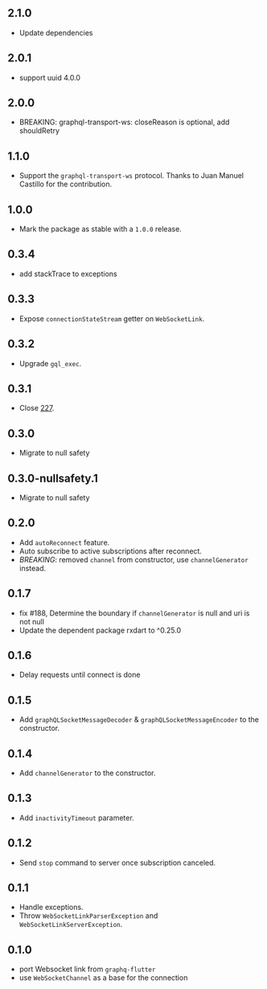 ## 2.1.0

- Update dependencies

## 2.0.1

- support uuid 4.0.0

## 2.0.0

- BREAKING: graphql-transport-ws: closeReason is optional, add shouldRetry

## 1.1.0

- Support the `graphql-transport-ws` protocol. Thanks to Juan Manuel Castillo for the contribution.

## 1.0.0

- Mark the package as stable with a `1.0.0` release.

## 0.3.4

- add stackTrace to exceptions

## 0.3.3

- Expose `connectionStateStream` getter on `WebSocketLink`.

## 0.3.2

- Upgrade `gql_exec`.

## 0.3.1

- Close [227](https://github.com/gql-dart/gql/issues/227).

## 0.3.0

- Migrate to null safety

## 0.3.0-nullsafety.1

- Migrate to null safety

## 0.2.0

- Add `autoReconnect` feature.
- Auto subscribe to active subscriptions after reconnect.
- *BREAKING*: removed `channel` from constructor, use `channelGenerator` instead.

## 0.1.7

- fix #188, Determine the boundary if `channelGenerator` is null and uri is not null
- Update the dependent package rxdart to ^0.25.0

## 0.1.6

- Delay requests until connect is done

## 0.1.5

- Add `graphQLSocketMessageDecoder` & `graphQLSocketMessageEncoder` to the constructor.

## 0.1.4

- Add `channelGenerator` to the constructor.

## 0.1.3

- Add `inactivityTimeout` parameter.

## 0.1.2

- Send `stop` command to server once subscription canceled.

## 0.1.1

- Handle exceptions.
- Throw `WebSocketLinkParserException` and `WebSocketLinkServerException`.

## 0.1.0

- port Websocket link from `graphq-flutter`
- use `WebSocketChannel` as a base for the connection
